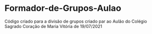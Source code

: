 # Formador-de-Grupos-Aulao
Código criado para a divisão de grupos criado par ao Aulão do Colégio Sagrado Coração de Maria Vitória de 19/07/2021
